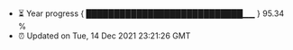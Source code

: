 - ⏳ Year progress { ████████████████████████████▁▁ } 95.34 %
- ⏰ Updated on Tue, 14 Dec 2021 23:21:26 GMT

